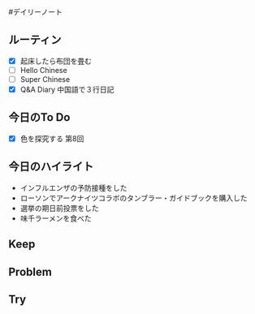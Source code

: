 #デイリーノート
## ルーティン
- [x] 起床したら布団を畳む
- [ ] Hello Chinese
- [ ] Super Chinese
- [x] Q&A Diary 中国語で３行日記
## 今日のTo Do
- [x] 色を探究する 第8回
## 今日のハイライト
- インフルエンザの予防接種をした
- ローソンでアークナイツコラボのタンブラー・ガイドブックを購入した
- 選挙の期日前投票をした
- 味千ラーメンを食べた
## Keep
## Problem
## Try
